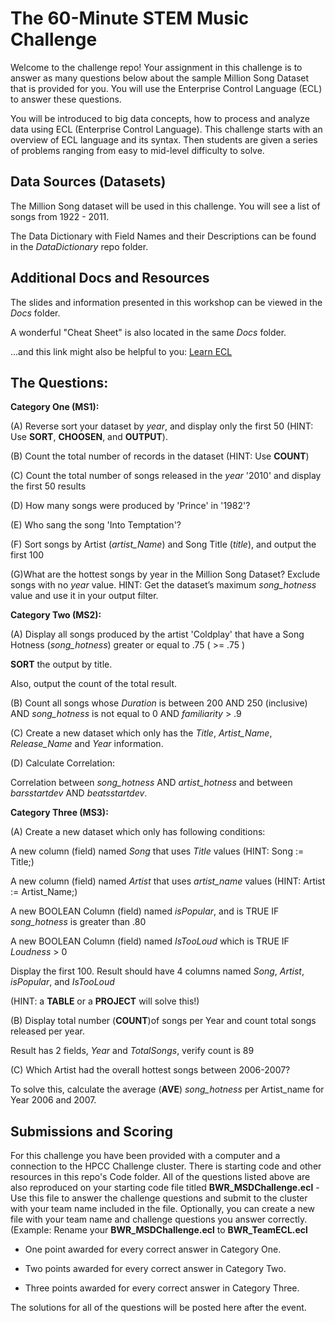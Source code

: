 # The 60-Minute STEM Music Challenge
Welcome to the challenge repo! Your assignment in this challenge is to answer as many questions below about the sample Million Song Dataset that is provided for you.
You will use the Enterprise Control Language (ECL) to answer these questions.

You will be introduced to big data concepts, how to process and analyze data using ECL (Enterprise Control Language). This challenge starts with an overview of ECL language and its syntax. Then students are given a series of problems ranging from easy to mid-level difficulty to solve. 

## Data Sources (Datasets)

The Million Song dataset will be used in this challenge. You will see a list of songs from 1922 - 2011.

The Data Dictionary with Field Names and their Descriptions can be found in the *DataDictionary* repo folder.

## Additional Docs and Resources

The slides and information presented in this workshop can be viewed in the *Docs* folder.

A wonderful "Cheat Sheet" is also located in the same *Docs* folder.

...and this link might also be helpful to you: [Learn ECL](https://solutionslab.hpccsystems.com/learn-ecl/introduction/)

## The Questions:

**Category One (MS1):**

(A) Reverse sort your dataset by *year*, and display only the first 50 (HINT: Use **SORT**, **CHOOSEN**, and **OUTPUT**). 

(B) Count the total number of records in the dataset (HINT: Use **COUNT**)  

(C) Count the total number of songs released in the *year* '2010' and display the first 50 results

(D) How many songs were produced by 'Prince' in '1982'?

(E) Who sang the song 'Into Temptation'?

(F) Sort songs by Artist (*artist_Name*) and Song Title (*title*), and output the first 100

(G)What are the hottest songs by year in the Million Song Dataset? Exclude songs with no *year* value. 
   HINT: Get the dataset’s maximum *song_hotness* value and use it in your output filter.


**Category Two (MS2):**

(A) Display all songs produced by the artist 'Coldplay' that have a Song Hotness (*song_hotness*) greater or equal to .75 ( >= .75 )

**SORT** the output by title.

Also, output the count of the total result.

(B) Count all songs whose *Duration* is between 200 AND 250 (inclusive) AND *song_hotness* is not equal to 0 AND *familiarity* > .9

(C) Create a new dataset which only has the *Title*, *Artist_Name*, *Release_Name* and *Year* information.

(D) Calculate Correlation:

Correlation between *song_hotness* AND *artist_hotness* and between *barsstartdev* AND *beatsstartdev*. 


**Category Three (MS3):**

(A) Create a new dataset which only has following conditions:

A new column (field) named *Song* that uses *Title* values (HINT: Song := Title;)

A new column (field) named *Artist* that uses *artist_name* values (HINT: Artist := Artist_Name;)

A new BOOLEAN Column (field) named *isPopular*, and is TRUE IF *song_hotness* is greater than .80

A new BOOLEAN Column (field) named *IsTooLoud* which is TRUE IF *Loudness* > 0

Display the first 100. Result should have 4 columns named *Song*, *Artist*, *isPopular*, and *IsTooLoud*

(HINT: a **TABLE** or a **PROJECT** will solve this!) 


(B) Display total number (**COUNT**)of songs per Year and count total songs released per year.

Result has 2 fields, *Year* and *TotalSongs*, verify count is 89

(C) Which Artist had the overall hottest songs between 2006-2007?

To solve this, calculate the average (**AVE**) *song_hotness* per Artist_name for Year 2006 and 2007.

## Submissions and Scoring

For this challenge you have been provided with a computer and a connection to the HPCC Challenge cluster. There is starting code and other resources in this repo's Code folder.
All of the questions listed above are also reproduced on your starting code file titled **BWR_MSDChallenge.ecl** - Use this file to answer the challenge questions and submit to the cluster with your team name included in the file.
Optionally, you can create a new file with your team name and challenge questions you answer correctly. (Example: Rename your **BWR_MSDChallenge.ecl** to **BWR_TeamECL.ecl**

- One point awarded for every correct answer in Category One.

- Two points awarded for every correct answer in Category Two.

- Three points awarded for every correct answer in Category Three.


The solutions for all of the questions will be posted here after the event.



